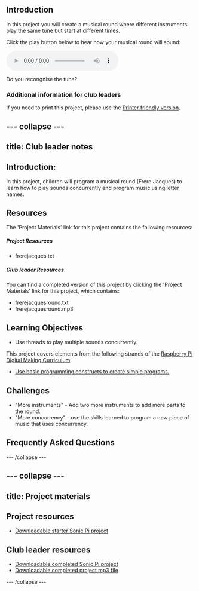 ## Introduction

In this project you will create a musical round where different instruments play the same tune but start at different times.

<div id="audio-preview" class="pdf-hidden">

Click the play button below to hear how your musical round will sound:

<audio controls preload>
  <source src="resources/frerejacquesround.mp3" type="audio/mpeg">
Your browser does not support the <code>audio</code> element.
</audio>

</div>

Do you recongnise the tune?

### Additional information for club leaders

If you need to print this project, please use the [Printer friendly version](https://projects.raspberrypi.org/en/projects/musical-round/print).


--- collapse ---
---
title: Club leader notes
---


## Introduction:
In this project, children will program a musical round (Frere Jacques) to learn how to play sounds concurrently and program music using letter names.

## Resources

The 'Project Materials' link for this project contains the following resources:

##### Project Resources

+ frerejacques.txt

##### Club leader Resources

You can find a completed version of this project by clicking the 'Project Materials' link for this project, which contains:

+ frerejacquesround.txt
+ frerejacquesround.mp3

## Learning Objectives
+ Use threads to play multiple sounds concurrently.

This project covers elements from the following strands of the [Raspberry Pi Digital Making Curriculum](http://rpf.io/curriculum):

+ [Use basic programming constructs to create simple programs.](https://www.raspberrypi.org/curriculum/programming/creator)

## Challenges
+ "More instruments" - Add two more instruments to add more parts to the round.
+ "More concurrency" - use the skills learned to program a new piece of music that uses concurrency.

## Frequently Asked Questions


--- /collapse ---


--- collapse ---
---
title: Project materials
---
## Project resources
* [Downloadable starter Sonic Pi project](resources/frerejacques.txt)

## Club leader resources
* [Downloadable completed Sonic Pi project](resources/frerejacquesround.txt)
* [Downloadable completed project mp3 file](resources/frerejacquesround.mp3)

--- /collapse ---
